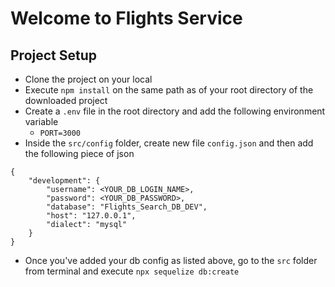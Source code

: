 # Welcome to Flights Service

## Project Setup

- Clone the project on your local
- Execute `npm install` on the same path as of your root directory of the downloaded project
- Create a `.env` file in the root directory and add the following environment variable
    - `PORT=3000`
- Inside the `src/config` folder, create new file `config.json` and then add the following piece of json

```
{
    "development": {
        "username": <YOUR_DB_LOGIN_NAME>,
        "password": <YOUR_DB_PASSWORD>,
        "database": "Flights_Search_DB_DEV",
        "host": "127.0.0.1",
        "dialect": "mysql"
    }
}
```

- Once you've added your db config as listed above, go to the `src` folder from terminal and execute `npx sequelize db:create`
